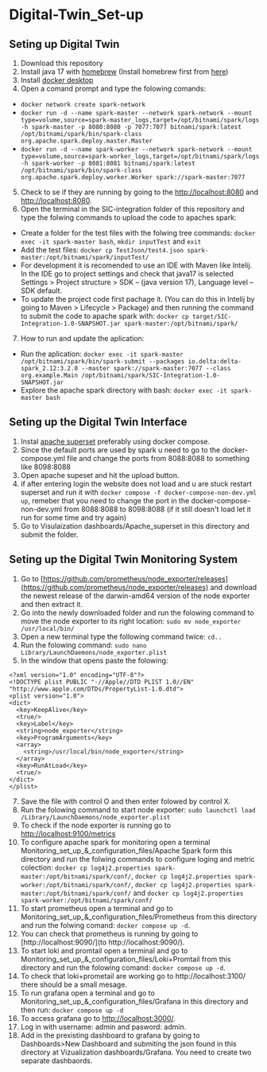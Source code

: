 # Digital-Twin_Set-up

## Seting up Digital Twin

1. Download this repository
2. Install java 17 with [homebrew](https://formulae.brew.sh/formula/openjdk@17) (Install homebrew first from [here](https://brew.sh))
3. Install [docker desktop](https://www.docker.com/products/docker-desktop/)
4. Open a comand prompt and type the folowing comands:
- `docker network create spark-network`
- `docker run -d --name spark-master --network spark-network --mount type=volume,source=spark-master_logs,target=/opt/bitnami/spark/logs -h spark-master -p 8080:8080 -p 7077:7077 bitnami/spark:latest /opt/bitnami/spark/bin/spark-class org.apache.spark.deploy.master.Master`
- `docker run -d --name spark-worker --network spark-network --mount type=volume,source=spark-worker_logs,target=/opt/bitnami/spark/logs -h spark-worker -p 8081:8081 bitnami/spark:latest /opt/bitnami/spark/bin/spark-class org.apache.spark.deploy.worker.Worker spark://spark-master:7077`
5. Check to se if they are running by going to the [http://localhost:8080](http://localhost:8080) and [http://localhost:8080](http://localhost:8080).
6. Open the terminal in the SIC-integration folder of this repository and type the folwing commands to upload the code to apaches spark:
- Create a folder for the test files with the folwing tree commands: `docker exec -it spark-master bash`, `mkdir inputTest` and `exit`
- Add the test files: `docker cp TestJson/test4.json spark-master:/opt/bitnami/spark/inputTest/`
- For development it is recomended to use an IDE with Maven like Intelij. In the IDE go to project settings and check that java17 is selected
Settings > Project structure > SDK – (java version 17), Language level – SDK default.
- To update the project code first pachage it. (You can do this in Intelij by going to Maven > Lifecycle > Package) and then running the command to submit the code to apache spark with: `docker cp target/SIC-Integration-1.0-SNAPSHOT.jar spark-master:/opt/bitnami/spark/`
7. How to run and update the aplication:
- Run the aplication: `docker exec -it spark-master /opt/bitnami/spark/bin/spark-submit --packages io.delta:delta-spark_2.12:3.2.0 --master spark://spark-master:7077 --class org.example.Main /opt/bitnami/spark/SIC-Integration-1.0-SNAPSHOT.jar` 
- Explore the apache spark directory with bash: `docker exec -it spark-master bash` 

## Seting up the Digital Twin Interface

1. Instal [apache superset](https://superset.apache.org/docs/installation/docker-compose) preferably using docker compose.
2. Since the default ports are used by spark u need to go to the docker-compose.yml file and change the ports from 8088:8088 to something like 8098:8088
3. Open apache supeset and hit the upload button.
4. if after entering login the website does not load and u are stuck restart superset and run it with `docker compose -f docker-compose-non-dev.yml up`, remeber that you need to change the port in the docker-compose-non-dev.yml from 8088:8088 to 8098:8088 (if it still doesn't load let it run for some time and try again)
5. Go to Visulaization dashboards/Apache_superset in this directory and submit the folder.

## Seting up the Digital Twin Monitoring System

1. Go to [https://github.com/prometheus/node_exporter/releases](https://github.com/prometheus/node_exporter/releases) and download the newest release of the darwin-amd64 version of the node exporter and then extract it.
2. Go into the newly downloaded folder and run the folowing command to move the node exporter to its right location: `sudo mv node_exporter /usr/local/bin/`
3. Open a new terminal type the following command twice: `cd..`
4. Run the folowing command: `sudo nano Library/LaunchDaemons/node_exporter.plist`
5. In the window that opens paste the folowing:
~~~
<?xml version="1.0" encoding="UTF-8"?> 
<!DOCTYPE plist PUBLIC "-//Apple//DTD PLIST 1.0//EN" "http://www.apple.com/DTDs/PropertyList-1.0.dtd"> 
<plist version="1.0"> 
<dict> 
  <key>KeepAlive</key> 
  <true/> 
  <key>Label</key> 
  <string>node_exporter</string> 
  <key>ProgramArguments</key> 
  <array> 
    <string>/usr/local/bin/node_exporter</string> 
  </array> 
  <key>RunAtLoad</key> 
  <true/> 
</dict> 
</plist> 
~~~
7. Save the file with control O and then enter folowed by control X.
8. Run the folowing command to start node exporter: `sudo launchctl load /Library/LaunchDaemons/node_exporter.plist`
9. To check if the node exporter is running go to [http://localhost:9100/metrics](http://localhost:9100/metrics)
10. To configure apache spark for monitoring open a terminal Monitoring_set_up_&_configuration_files/Apache Spark form this directory and run the folwing commands to configure loging and metric colection: `docker cp log4j2.properties spark-master:/opt/bitnami/spark/conf/`, `docker cp log4j2.properties spark-worker:/opt/bitnami/spark/conf/`, `docker cp log4j2.properties spark-master:/opt/bitnami/spark/conf/` and `docker cp log4j2.properties spark-worker:/opt/bitnami/spark/conf/`
11. To start prometheus open a terminal and go to Monitoring_set_up_&_configuration_files/Prometheus from this directory and run the folwing comand: `docker compose up -d`.
12. You can check that prometheus is running by going to [http://localhost:9090/](to http://localhost:9090/).
13. To start loki and promtail open a terminal and go to Monitoring_set_up_&_configuration_files/Loki+Promtail from this directory and run the folowing comand: `docker compose up -d`.
14. To check that loki+prometail are working go to http://localhost:3100/ there should be a small mesage.
15. To run grafana open a terminal and go to Monitoring_set_up_&_configuration_files/Grafana in this directory and then run: `docker compose up -d`
16. To access grafana go to [http://localhost:3000/](http://localhost:3000/).
17. Log in with username: admin and pasword: admin.
18. Add in the prexisting dashboard to grafana by going to Dashboards>New Dashboard and submiting the json found in this directory at Vizualization dashboards/Grafana. You need to create two separate dashbaords.
